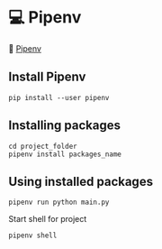 # :computer: Pipenv

:link: [Pipenv](https://pipenv.pypa.io/en/latest/)

## Install Pipenv

```shell
pip install --user pipenv
```

## Installing packages

```shell
cd project_folder
pipenv install packages_name
```

## Using installed packages

```shell
pipenv run python main.py
```

Start shell for project

```shell
pipenv shell
```
